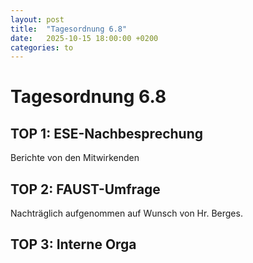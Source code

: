 ```yaml
---
layout: post
title:  "Tagesordnung 6.8"
date:   2025-10-15 18:00:00 +0200
categories: to
---
```


# Tagesordnung 6.8

## TOP 1: ESE-Nachbesprechung
Berichte von den Mitwirkenden

## TOP 2: FAUST-Umfrage
Nachträglich aufgenommen auf Wunsch von Hr. Berges.

## TOP 3: Interne Orga

